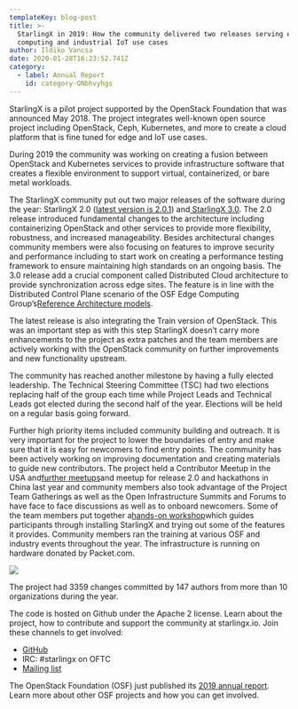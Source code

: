 ```yaml
---
templateKey: blog-post
title: >-
  StarlingX in 2019: How the community delivered two releases serving edge
  computing and industrial IoT use cases
author: Ildiko Vancsa    
date: 2020-01-28T16:23:52.741Z
category: 
  - label: Annual Report
    id: category-ONbhvyhgs
---
```

StarlingX is a pilot project supported by the OpenStack Foundation that was announced May 2018. The project integrates well-known open source project including OpenStack, Ceph, Kubernetes, and more to create a cloud platform that is fine tuned for edge and IoT use cases.<!-- more --> 

During 2019 the community was working on creating a fusion between OpenStack and Kubernetes services to provide infrastructure software that creates a flexible environment to support virtual, containerized, or bare metal workloads.

The StarlingX community put out two major releases of the software during the year: StarlingX 2.0 ([latest version is 2.0.1](https://docs.starlingx.io/releasenotes/r2_0_1_release.html)) and[ StarlingX 3.0](https://docs.starlingx.io/releasenotes/r3_release.html). The 2.0 release introduced fundamental changes to the architecture including containerizing OpenStack and other services to provide more flexibility, robustness, and increased manageability. Besides architectural changes community members were also focusing on features to improve security and performance including to start work on creating a performance testing framework to ensure maintaining high standards on an ongoing basis. The 3.0 release add a crucial component called Distributed Cloud architecture to provide synchronization across edge sites. The feature is in line with the Distributed Control Plane scenario of the OSF Edge Computing Group’s[Reference Architecture models](https://wiki.openstack.org/wiki/Edge_Computing_Group/Edge_Reference_Architectures).

The latest release is also integrating the Train version of OpenStack. This was an important step as with this step StarlingX doesn’t carry more enhancements to the project as extra patches and the team members are actively working with the OpenStack community on further improvements and new functionality upstream.

The community has reached another milestone by having a fully elected leadership. The Technical Steering Committee (TSC) had two elections replacing half of the group each time while Project Leads and Technical Leads got elected during the second half of the year. Elections will be held on a regular basis going forward.

Further high priority items included community building and outreach. It is very important for the project to lower the boundaries of entry and make sure that it is easy for newcomers to find entry points. The community has been actively working on improving documentation and creating materials to guide new contributors. The project held a Contributor Meetup in the USA and[further meetups](https://www.starlingx.io/blog/starlingx-meetup-september-2019.html)and meetup for release 2.0 and hackathons in China last year and community members also took advantage of the Project Team Gatherings as well as the Open Infrastructure Summits and Forums to have face to face discussions as well as to onboard newcomers. Some of the team members put together a[hands-on workshop](https://www.starlingx.io/blog/starlingx-openinfra-summit-workshop-2019.html)which guides participants through installing StarlingX and trying out some of the features it provides. Community members ran the training at various OSF and industry events throughout the year. The infrastructure is running on hardware donated by Packet.com.

![](https://object-storage-ca-ymq-1.vexxhost.net/swift/v1/6e4619c416ff4bd19e1c087f27a43eea/www-assets-prod/Uploads/SX-960x260.jpg)

The project had 3359 changes committed by 147 authors from more than 10 organizations during the year.

The code is hosted on Github under the Apache 2 license. Learn about the project, how to contribute and support the community at starlingx.io. Join these channels to get involved:

* [GitHub](https://git.starlingx.io/cgit)
* IRC: #starlingx on OFTC
* [Mailing list](https://lists.starlingx.io/)

The OpenStack Foundation (OSF) just published its [2019 annual report](https://www.openstack.org/foundation/2019-openstack-foundation-annual-report). Learn more about other OSF projects and how you can get involved.
